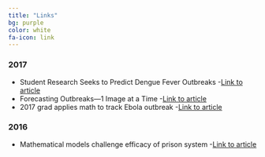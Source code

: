 ```yaml
---
title: "Links"
bg: purple
color: white
fa-icon: link
---
```

<!-- fa-icon can be set to any from http://fortawesome.github.io/Font-Awesome/icons/ -->

### 2017
* Student Research Seeks to Predict Dengue Fever Outbreaks
	-[Link to article](http://www.newmexicoconsortium.org/news/student-research-seeks-to-predict-dengue-fever-outbreaks)	
* Forecasting Outbreaks—1 Image at a Time
	-[Link to article](https://blogs.scientificamerican.com/observations/forecasting-outbreaks-mdash-1-image-at-a-time/)
* 2017 grad applies math to track Ebola outbreak
	-[Link to article](https://news.tulane.edu/news/2017-grad-applies-math-track-ebola-outbreak)
### 2016
* Mathematical models challenge efficacy of prison system
	-[Link to article](https://math.vassar.edu/news/2016-2017/161104-announcement.html)
